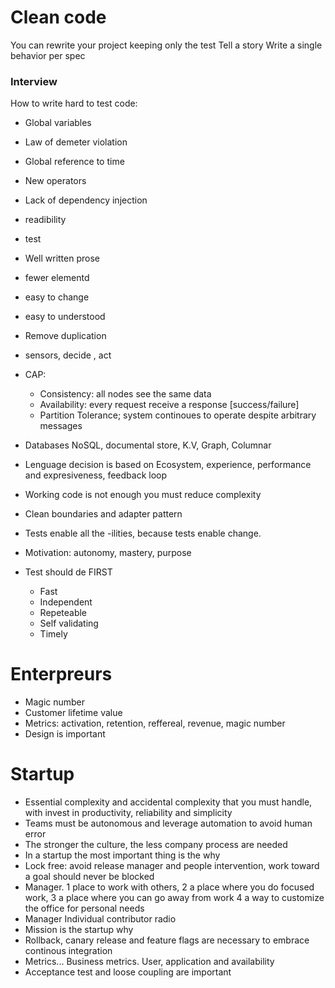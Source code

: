 # Clean code

You can rewrite your project keeping only the test
Tell a story 
Write a single behavior per spec



### Interview 

How to write hard to test code:
- Global variables
- Law of demeter violation
- Global reference to time
- New operators
- Lack of dependency injection

- readibility
- test
- Well written prose
- fewer elementd
- easy to change 
- easy to understood
- Remove duplication
- sensors, decide , act

- CAP: 
    * Consistency: all nodes see the same data
    * Availability: every request receive a response [success/failure]
    * Partition Tolerance;  system continoues to operate despite arbitrary messages

- Databases NoSQL, documental store, K.V, Graph, Columnar
- Lenguage decision is based on Ecosystem, experience, performance and expresiveness, feedback loop
- Working code is not enough you must reduce complexity
- Clean boundaries and adapter pattern
- Tests enable all the -ilities, because tests enable change.
- Motivation: autonomy, mastery, purpose
- Test should de FIRST
    * Fast
    * Independent
    * Repeteable
    * Self validating
    * Timely

# Enterpreurs
 - Magic number
 - Customer lifetime value
 - Metrics: activation, retention, reffereal, revenue, magic number
 - Design is important

# Startup 

- Essential complexity and accidental complexity that you must handle, with invest in productivity, reliability and simplicity  
- Teams must be autonomous and leverage automation to avoid human error
- The stronger the culture, the less company process are needed
- In a startup the most important thing is the why
- Lock free: avoid release manager and people intervention, work toward a goal should never be blocked
- Manager. 1 place to work with others, 2 a place where you do focused work, 3 a place where you can go away from work 4 a way to customize the office for personal needs
- Manager Individual contributor radio
- Mission is the startup why
- Rollback, canary release and feature flags are necessary to embrace continous integration
- Metrics... Business metrics. User, application and availability
- Acceptance test and loose coupling are important